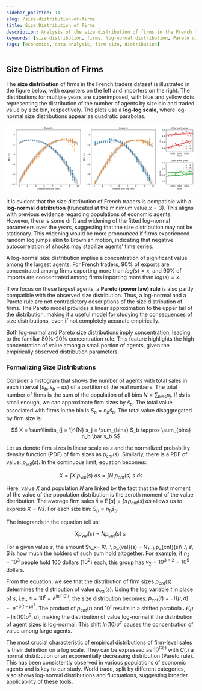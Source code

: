 ```yaml
---
sidebar_position: 14
slug: /size-distribution-of-firms
title: Size Distribution of Firms
description: Analysis of the size distribution of firms in the French traders dataset, highlighting log-normal and Pareto distributions.
keywords: [size distribution, firms, log-normal distribution, Pareto distribution, French traders]
tags: [economics, data analysis, firm size, distribution]
---
```



## Size Distribution of Firms

The **size distribution** of firms in the French traders dataset is illustrated in the figure below, with exporters on the left and importers on the right. The distributions for multiple years are superimposed, with blue and yellow dots representing the distribution of the number of agents by size bin and traded value by size bin, respectively. The plots use a **log-log scale**, where log-normal size distributions appear as quadratic parabolas.

![Distributions of agents sizes (blue) and value (yellow). Exports (left) and imports (right).](./figures/parabolas_fit_yrs.png)

It is evident that the size distribution of French traders is compatible with a **log-normal distribution** (truncated at the minimum value $x = 3$). This aligns with previous evidence regarding populations of economic agents. However, there is some drift and widening of the fitted log-normal parameters over the years, suggesting that the size distribution may not be stationary. This widening would be more pronounced if firms experienced random log jumps akin to Brownian motion, indicating that negative autocorrelation of shocks may stabilize agents' time series.

A log-normal size distribution implies a concentration of significant value among the largest agents. For French traders, 90% of exports are concentrated among firms exporting more than $log(s) = x$, and 90% of imports are concentrated among firms importing more than $log(s) = x$.

If we focus on these largest agents, a **Pareto (power law) rule** is also partly compatible with the observed size distribution. Thus, a log-normal and a Pareto rule are not contradictory descriptions of the size distribution of firms. The Pareto model provides a linear approximation to the upper tail of the distribution, making it a useful model for studying the consequences of size distributions, even if not completely accurate empirically.

Both log-normal and Pareto size distributions imply concentration, leading to the familiar 80%-20% concentration rule. This feature highlights the high concentration of value among a small portion of agents, given the empirically observed distribution parameters.

### Formalizing Size Distributions

Consider a histogram that shows the number of agents with total sales in each interval $[\bar s_b, \bar s_b + ds)$ of a partition of the real numbers. The total number of firms is the sum of the population of all bins $N = \sum_{bins} n_j$. If $ds$ is small enough, we can approximate firm sizes by $\bar s_b$. The total value associated with firms in the bin is $S_b = n_b \bar s_b$. The total value disaggregated by firm size is:

$$
X = \sum\limits_{j = 1}^{N} s_j = \sum_{bins} S_b \approx \sum_{bins} n_b \bar s_b
$$

Let us denote firm sizes in linear scale as $s$ and the normalized probability density function (PDF) of firm sizes as $p_{cnt}(s)$. Similarly, there is a PDF of value: $p_{val}(s)$. In the continuous limit, equation becomes:

$$
X = \int X\ p_{val}(s)\ ds =  \int N\ p_{cnt}(s)\ s\ ds      
$$

Here, value $X$ and population $N$ are linked by the fact that the first moment of the value of the population distribution is the zeroth moment of the value distribution. The average firm sales $\bar s \equiv \operatorname{E}[s] = \int s\,p_{cnt}(s)\,ds$ allows us to express $X = N \bar s$. For each size bin: $S_b \approx n_b \bar s_b$.

The integrands in the equation tell us:

$$
X p_{val}(s) = N p_{cnt}(s)\ s\
$$

For a given value $s$, the amount $v_x= X\ .\ p_{val}(s) = N\ .\ p_{cnt}(s)\ .\ s\ $ is how much the holders of such sum hold altogether. For example, if $n_2 = 10^3$ people hold 100 dollars ($10^2$) each, this group has $v_2 = 10^{3+2}= 10^5$ dollars.

From the equation, we see that the distribution of firm sizes $p_{cnt}(s)$ determines the distribution of value $p_{val}(s)$. Using the log variable $t$ in place of $s$, i.e., $s = 10^t = e^{\ln(10) t}$, the size distribution becomes: $p_{cnt}(t) = \mathcal{N}(\mu, \sigma)\sim e^{-a(t - \mu)^2}$. The product of $p_{cnt}(t)$ and $10^t$ results in a shifted parabola $\mathcal{N}(\mu + \ln(10)\sigma^2, \sigma)$, making the distribution of value log-normal if the distribution of agent sizes is log-normal. This shift $ln(10)\sigma^2$ causes the concentration of value among large agents.

The most crucial characteristic of empirical distributions of firm-level sales is their definition on a log scale. They can be expressed as $10^{C(\cdot)}$ with $C(.)$ a normal distribution or an exponentially decreasing distribution (Pareto rule). This has been consistently observed in various populations of economic agents and is key to our study. World trade, split by different categories, also shows log-normal distributions and fluctuations, suggesting broader applicability of these tools.